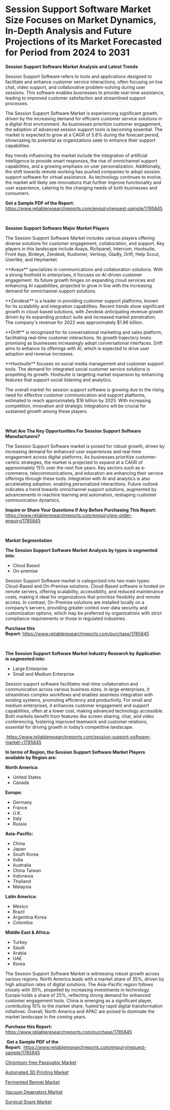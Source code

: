 <p><h1>Session Support Software Market Size Focuses on Market Dynamics, In-Depth Analysis and Future Projections of its Market Forecasted for Period from 2024 to 2031</h1></p><p><strong>Session Support Software Market Analysis and Latest Trends</strong></p>
<p><p>Session Support Software refers to tools and applications designed to facilitate and enhance customer service interactions, often focusing on live chat, video support, and collaborative problem-solving during user sessions. This software enables businesses to provide real-time assistance, leading to improved customer satisfaction and streamlined support processes. </p><p>The Session Support Software Market is experiencing significant growth, driven by the increasing demand for efficient customer service solutions in a digital-first environment. As businesses prioritize customer engagement, the adoption of advanced session support tools is becoming essential. The market is expected to grow at a CAGR of 5.6% during the forecast period, showcasing its potential as organizations seek to enhance their support capabilities.</p><p>Key trends influencing the market include the integration of artificial intelligence to provide smart responses, the rise of omnichannel support capabilities, and a growing emphasis on user personalization. Additionally, the shift towards remote working has pushed companies to adopt session support software for virtual assistance. As technology continues to evolve, the market will likely see innovations that further improve functionality and user experience, catering to the changing needs of both businesses and consumers.</p></p>
<p><strong>Get a Sample PDF of the Report:&nbsp;</strong> <a href="https://www.reliableresearchreports.com/enquiry/request-sample/1785845?utm_campaign=40&utm_medium=2&utm_source=Github&utm_content=ia&utm_term=19122024&utm_id=session-support-software">https://www.reliableresearchreports.com/enquiry/request-sample/1785845</a></p>
<p>&nbsp;</p>
<p><strong>Session Support Software Major Market Players</strong></p>
<p><p>The Session Support Software Market includes various players offering diverse solutions for customer engagement, collaboration, and support. Key players in this landscape include Avaya, Richpanel, Intercom, Hootsuite, Front App, Birdeye, Zendesk, Kustomer, Verloop, Gladly, Drift, Help Scout, Userlike, and Heymarket.</p><p>**Avaya** specializes in communications and collaboration solutions. With a strong foothold in enterprises, it focuses on AI-driven customer engagement. Its future growth hinges on expanding cloud services and enhancing AI capabilities, projected to grow in line with the increasing demand for omnichannel support solutions.</p><p>**Zendesk** is a leader in providing customer support platforms, known for its scalability and integration capabilities. Recent trends show significant growth in cloud-based solutions, with Zendesk anticipating revenue growth driven by its expanding product suite and increased market penetration. The company's revenue for 2022 was approximately $1.96 billion.</p><p>**Drift** is recognized for its conversational marketing and sales platform, facilitating real-time customer interactions. Its growth trajectory looks promising as businesses increasingly adopt conversational interfaces. Drift aims to enhance its offerings with AI, which is expected to drive user adoption and revenue increases.</p><p>**Hootsuite** focuses on social media management and customer support tools. The demand for integrated social customer service solutions is propelling its growth. Hootsuite is targeting market expansion by enhancing features that support social listening and analytics.</p><p>The overall market for session support software is growing due to the rising need for effective customer communication and support platforms, estimated to reach approximately $16 billion by 2025. With increasing competition, innovation and strategic integrations will be crucial for sustained growth among these players.</p></p>
<p>&nbsp;</p>
<p><strong>What Are The Key Opportunities For Session Support Software Manufacturers?</strong></p>
<p><p>The Session Support Software market is poised for robust growth, driven by increasing demand for enhanced user experiences and real-time engagement across digital platforms. As businesses prioritize customer-centric strategies, the market is projected to expand at a CAGR of approximately 15% over the next five years. Key sectors such as e-commerce, telecommunications, and education are enhancing their service offerings through these tools. Integration with AI and analytics is also accelerating adoption, enabling personalized interactions. Future outlook indicates a trend towards omnichannel support solutions, augmented by advancements in machine learning and automation, reshaping customer communication dynamics.</p></p>
<p><strong>Inquire or Share Your Questions If Any Before Purchasing This Report:</strong> <a href="https://www.reliableresearchreports.com/enquiry/pre-order-enquiry/1785845?utm_campaign=40&utm_medium=2&utm_source=Github&utm_content=ia&utm_term=19122024&utm_id=session-support-software">https://www.reliableresearchreports.com/enquiry/pre-order-enquiry/1785845</a></p>
<p>&nbsp;</p>
<p><strong>Market Segmentation</strong></p>
<p><strong>The Session Support Software Market Analysis by types is segmented into:</strong></p>
<p><ul><li>Cloud Based</li><li>On-premise</li></ul></p>
<p><p>Session Support Software market is categorized into two main types: Cloud-Based and On-Premise solutions. Cloud-Based software is hosted on remote servers, offering scalability, accessibility, and reduced maintenance costs, making it ideal for organizations that prioritize flexibility and remote access. In contrast, On-Premise solutions are installed locally on a company’s servers, providing greater control over data security and customization options, which may be preferred by organizations with strict compliance requirements or those in regulated industries.</p></p>
<p><strong>Purchase this Report:&nbsp;</strong><a href="https://www.reliableresearchreports.com/purchase/1785845?utm_campaign=40&utm_medium=2&utm_source=Github&utm_content=ia&utm_term=19122024&utm_id=session-support-software">https://www.reliableresearchreports.com/purchase/1785845</a></p>
<p>&nbsp;</p>
<p><strong>The Session Support Software Market Industry Research by Application is segmented into:</strong></p>
<p><ul><li>Large Enterprise</li><li>Small and Medium Enterprise</li></ul></p>
<p><p>Session support software facilitates real-time collaboration and communication across various business sizes. In large enterprises, it streamlines complex workflows and enables seamless integration with existing systems, promoting efficiency and productivity. For small and medium enterprises, it enhances customer engagement and support capabilities, often at a lower cost, making advanced technology accessible. Both markets benefit from features like screen sharing, chat, and video conferencing, fostering improved teamwork and customer relations, essential for driving growth in today’s competitive landscape.</p></p>
<p><a href="https://www.reliableresearchreports.com/session-support-software-market-r1785845?utm_campaign=40&utm_medium=2&utm_source=Github&utm_content=ia&utm_term=19122024&utm_id=session-support-software">&nbsp;https://www.reliableresearchreports.com/session-support-software-market-r1785845</a></p>
<p><strong>In terms of Region, the Session Support Software Market Players available by Region are:</strong></p>
<p>
    <p> <strong> North America: </strong>
        <ul>
            <li>United States</li>
            <li>Canada</li>
        </ul>
        </p> 
    <p> <strong> Europe: </strong>
        <ul>
            <li>Germany</li>
            <li>France</li>
            <li>U.K.</li>
            <li>Italy</li>
            <li>Russia</li>
        </ul>
        </p> 
    <p> <strong> Asia-Pacific: </strong>
        <ul>
            <li>China</li>
            <li>Japan</li>
            <li>South Korea</li>
            <li>India</li>
            <li>Australia</li>
            <li>China Taiwan</li>
            <li>Indonesia</li>
            <li>Thailand</li>
            <li>Malaysia</li>
        </ul>
        </p> 
    <p> <strong> Latin America: </strong>
        <ul>
            <li>Mexico</li>
            <li>Brazil</li>
            <li>Argentina Korea</li>
            <li>Colombia</li>
        </ul>
        </p> 
    <p> <strong> Middle East & Africa: </strong>
        <ul>
            <li>Turkey</li>
            <li>Saudi</li>
            <li>Arabia</li>
            <li>UAE</li>
            <li>Korea</li>
        </ul>
    </p>
    </p>
<p><p>The Session Support Software Market is witnessing robust growth across various regions. North America leads with a market share of 35%, driven by high adoption rates of digital solutions. The Asia-Pacific region follows closely with 30%, propelled by increasing investments in technology. Europe holds a share of 25%, reflecting strong demand for enhanced customer engagement tools. China is emerging as a significant player, contributing 10% to the market share, fueled by rapid digital transformation initiatives. Overall, North America and APAC are poised to dominate the market landscape in the coming years.</p></p>
<p><strong>Purchase this Report: </strong><a href="https://www.reliableresearchreports.com/purchase/1785845?utm_campaign=40&utm_medium=2&utm_source=Github&utm_content=ia&utm_term=19122024&utm_id=session-support-software">https://www.reliableresearchreports.com/purchase/1785845</a></p>
<p>&nbsp;<strong>Get a Sample PDF of the Report:&nbsp;&nbsp;</strong><a href="https://www.reliableresearchreports.com/enquiry/request-sample/1785845?utm_campaign=40&utm_medium=2&utm_source=Github&utm_content=ia&utm_term=19122024&utm_id=session-support-software">https://www.reliableresearchreports.com/enquiry/request-sample/1785845</a></p>
<p><strong></strong></p>
<p><p><a href="https://github.com/abbislposival/Market-Research-Report-List-1/blob/main/chromium-free-passivator-market.md?utm_campaign=40&utm_medium=2&utm_source=Github&utm_content=ia&utm_term=19122024&utm_id=session-support-software">Chromium-free Passivator Market</a></p><p><a href="https://www.linkedin.com/pulse/from-2024-2031-industryrevenue-generation-current-cagr69as-y8tfe?utm_campaign=40&utm_medium=2&utm_source=Github&utm_content=ia&utm_term=19122024&utm_id=session-support-software">Automated 3D Printing Market</a></p><p><a href="https://github.com/ParvinKhatun77/Market-Research-Report-List-1/blob/main/fermented-rennet-market.md?utm_campaign=40&utm_medium=2&utm_source=Github&utm_content=ia&utm_term=19122024&utm_id=session-support-software">Fermented Rennet Market</a></p><p><a href="https://www.linkedin.com/pulse/vacuum-deaerators-market-overview-components-application-areas-lnwwe?utm_campaign=40&utm_medium=2&utm_source=Github&utm_content=ia&utm_term=19122024&utm_id=session-support-software">Vacuum Deaerators Market</a></p><p><a href="https://www.linkedin.com/pulse/surgical-snare-market-research-report-business-insights-projected-vbgke?utm_campaign=40&utm_medium=2&utm_source=Github&utm_content=ia&utm_term=19122024&utm_id=session-support-software">Surgical Snare Market</a></p></p>